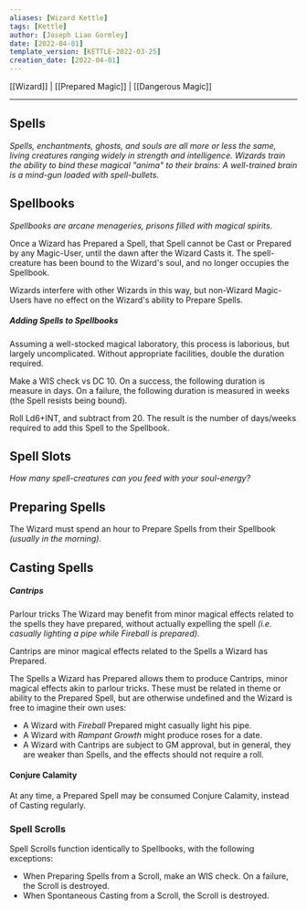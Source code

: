 ```yaml
---
aliases: [Wizard Kettle]
tags: [Kettle]
author: [Joseph Liao Gormley]
date: [2022-04-01]
template_version: [KETTLE-2022-03-25]
creation_date: [2022-04-01]
---
```

[[Wizard]] | [[Prepared Magic]] | [[Dangerous Magic]]
___
## Spells
*Spells, enchantments, ghosts, and souls are all more or less the same, living creatures ranging widely in strength and intelligence. Wizards train the ability to bind these magical "anima" to their brains: A well-trained brain is a mind-gun loaded with spell-bullets.*

## Spellbooks 
*Spellbooks are arcane menageries, prisons filled with magical spirits.*

<!-- ##### Interactions with other Magic-Users -->
Once a Wizard has Prepared a Spell, that Spell cannot be Cast or Prepared by any Magic-User, until the dawn after the Wizard Casts it. The spell-creature has been bound to the Wizard's soul, and no longer occupies the Spellbook.

Wizards interfere with other Wizards in  this way, but non-Wizard Magic-Users have no effect on the Wizard's ability to Prepare Spells.

<!--~~will be unable to Cast or Prepare that Spell.~~ 

~~canOther Magic-Users will be unable to Cast or Prepare Spells that a Wizard has  has Prepared, or has Cast today.~~

~~However, non-Wizard Casters do not impose this limitation on Wizards.~~ -->

##### Adding Spells to Spellbooks
Assuming a well-stocked magical laboratory, this process is laborious, but largely uncomplicated. Without appropriate facilities, double the duration required.

Make a WIS check vs DC 10. On a success, the following duration is measure in days. On a failure, the following duration is measured in weeks (the Spell resists being bound).

Roll Ld6+INT, and subtract from 20. The result is the number of days/weeks required to add this Spell to the Spellbook. 

## Spell Slots 
*How many spell-creatures can you feed with your soul-energy?*

## Preparing Spells
The Wizard must spend an hour to Prepare Spells from their Spellbook *(usually in the morning)*.





## Casting Spells

##### Cantrips
Parlour tricks 
The Wizard may benefit from minor magical effects related to the spells they have prepared, without actually expelling the spell *(i.e. casually lighting a pipe while Fireball is prepared).*

Cantrips are minor magical effects related to the Spells a Wizard has Prepared. 

The Spells a Wizard has Prepared allows them to produce Cantrips, minor magical effects akin to parlour tricks. These must be related in theme or ability to the Prepared Spell, but are otherwise undefined and the Wizard is free to imagine their own uses:
- A Wizard with *Fireball* Prepared might casually light his pipe. 
- A Wizard with *Rampant Growth* might produce roses for a date.
- A Wizard with 
Cantrips are subject to GM approval, but in general, they are weaker than Spells, and the effects should not require a roll.

#### Conjure Calamity
At any time, a Prepared Spell may be consumed Conjure Calamity, instead of Casting regularly.

### Spell Scrolls
<!--~~Spell Scrolls are akin to individual entries in the Wizard's Spellbook, but are less durable.~~-->Spell Scrolls function identically to Spellbooks, with the following exceptions:
- When Preparing Spells from a Scroll, make an WIS check. On a failure, the Scroll is destroyed.
- When Spontaneous Casting from a Scroll, the Scroll is destroyed.



<!--~~A Prepared Spell may be consumed to cast a Spell from a Spell Scroll. This process takes 10 minutes to Cast safely, and the Spell Scroll becomes available again at the next sunrise (similar to Spellbook Refreshing).~~

~~Alternatively, the Spell Scroll can be cast as an action during combat. A Prepared Spell is consumed in the casting, and the Wizard must Save vs Spells. On a failure, they roll for Spell Catastrophe, and the Scroll is destroyed.~~
-->